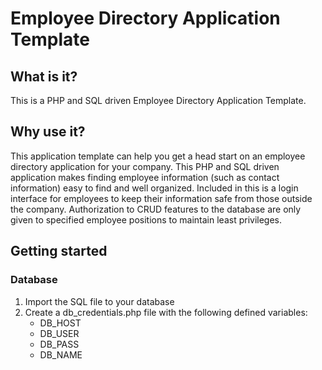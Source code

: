 # Employee Directory Application Template

## What is it?

This is a PHP and SQL driven Employee Directory Application Template.

## Why use it?

This application template can help you get a head start on an employee directory application for your company. This PHP and SQL driven application makes finding employee information (such as contact information) easy to find and well organized. Included in this is a login interface for employees to keep their information safe from those outside the company. Authorization to CRUD features to the database are only given to specified employee positions to maintain least privileges.

## Getting started

### Database

1. Import the SQL file to your database
2. Create a db_credentials.php file with the following defined variables:
   - DB_HOST
   - DB_USER
   - DB_PASS
   - DB_NAME
